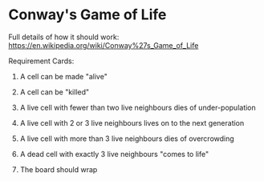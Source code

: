 # Conway's Game of Life

Full details of how it should work:
https://en.wikipedia.org/wiki/Conway%27s_Game_of_Life

Requirement Cards:

1. A cell can be made "alive"

2. A cell can be "killed"

3. A live cell with fewer than two live neighbours dies of under-population

4. A live cell with 2 or 3 live neighbours lives on to the next generation

5. A live cell with more than 3 live neighbours dies of overcrowding

6. A dead cell with exactly 3 live neighbours "comes to life"

7. The board should wrap
